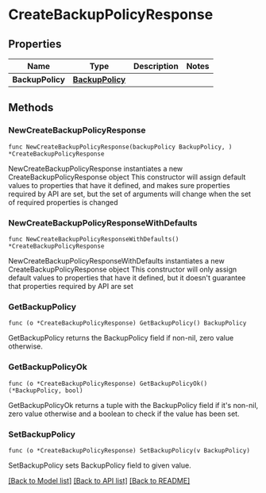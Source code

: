 # CreateBackupPolicyResponse

## Properties

Name | Type | Description | Notes
------------ | ------------- | ------------- | -------------
**BackupPolicy** | [**BackupPolicy**](BackupPolicy.md) |  | 

## Methods

### NewCreateBackupPolicyResponse

`func NewCreateBackupPolicyResponse(backupPolicy BackupPolicy, ) *CreateBackupPolicyResponse`

NewCreateBackupPolicyResponse instantiates a new CreateBackupPolicyResponse object
This constructor will assign default values to properties that have it defined,
and makes sure properties required by API are set, but the set of arguments
will change when the set of required properties is changed

### NewCreateBackupPolicyResponseWithDefaults

`func NewCreateBackupPolicyResponseWithDefaults() *CreateBackupPolicyResponse`

NewCreateBackupPolicyResponseWithDefaults instantiates a new CreateBackupPolicyResponse object
This constructor will only assign default values to properties that have it defined,
but it doesn't guarantee that properties required by API are set

### GetBackupPolicy

`func (o *CreateBackupPolicyResponse) GetBackupPolicy() BackupPolicy`

GetBackupPolicy returns the BackupPolicy field if non-nil, zero value otherwise.

### GetBackupPolicyOk

`func (o *CreateBackupPolicyResponse) GetBackupPolicyOk() (*BackupPolicy, bool)`

GetBackupPolicyOk returns a tuple with the BackupPolicy field if it's non-nil, zero value otherwise
and a boolean to check if the value has been set.

### SetBackupPolicy

`func (o *CreateBackupPolicyResponse) SetBackupPolicy(v BackupPolicy)`

SetBackupPolicy sets BackupPolicy field to given value.



[[Back to Model list]](../README.md#documentation-for-models) [[Back to API list]](../README.md#documentation-for-api-endpoints) [[Back to README]](../README.md)


